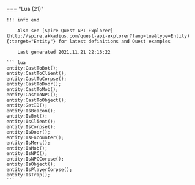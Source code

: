 === "Lua (21)"

    !!! info end

        Also see [Spire Quest API Explorer](http://spire.akkadius.com/quest-api-explorer?lang=lua&type=Entity){:target="Entity"} for latest definitions and Quest examples

        Last generated 2021.11.21 22:16:22

    ``` lua
    entity:CastToBot();
    entity:CastToClient();
    entity:CastToCorpse();
    entity:CastToDoor();
    entity:CastToMob();
    entity:CastToNPC();
    entity:CastToObject();
    entity:GetID();
    entity:IsBeacon();
    entity:IsBot();
    entity:IsClient();
    entity:IsCorpse();
    entity:IsDoor();
    entity:IsEncounter();
    entity:IsMerc();
    entity:IsMob();
    entity:IsNPC();
    entity:IsNPCCorpse();
    entity:IsObject();
    entity:IsPlayerCorpse();
    entity:IsTrap();
    ```
